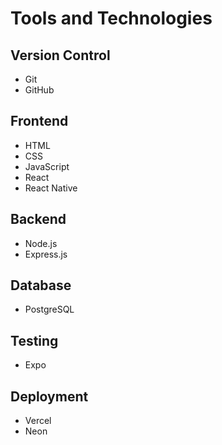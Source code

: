 # Tools and Technologies

## Version Control

- Git
- GitHub

## Frontend

- HTML
- CSS
- JavaScript
- React
- React Native

## Backend

- Node.js
- Express.js

## Database

- PostgreSQL

## Testing

- Expo

## Deployment

- Vercel
- Neon

